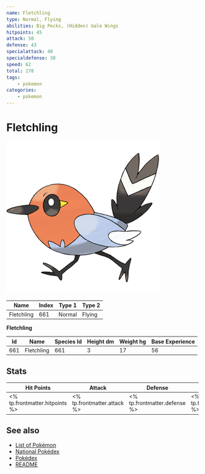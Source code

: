 ```yaml
---
name: Fletchling
type: Normal, Flying
abilities: Big Pecks, (Hidden) Gale Wings
hitpoints: 45
attack: 50
defense: 43
specialattack: 40
specialdefense: 38
speed: 62
total: 278
tags:
    - pokemon
categories:
    - pokemon
---
```


# Fletchling


![Fletchling](images/661.png)

| **Name** | **Index** | **Type 1** | **Type 2** |
|----|----|----|----|
| Fletchling | 661 | Normal | Flying  |

**Fletchling** 




| **Id** | **Name** | **Species Id** | **Height dm** | **Weight hg** | **Base Experience** |
|--------|----------|----------------|------------|------------|---------------------|
| 661 | Fletchling | 661 | 3 | 17 | 56 |



## Stats

| **Hit Points** | **Attack** | **Defense** | **Special Attack** | **Special Defense** | **Speed** | **Total** |
|----------------|------------|-------------|--------------------|---------------------|-----------|-----------|
| <% tp.frontmatter.hitpoints %> | <% tp.frontmatter.attack %> | <% tp.frontmatter.defense %> | <% tp.frontmatter.specialattack %> | <% tp.frontmatter.specialdefense %> | <% tp.frontmatter.speed %> | <% tp.frontmatter.total %> |

## See also

- [List of Pokémon](../pokemon.md)
- [National Pokédex](../national_pokedex.md)
- [Pokédex](../pokedex.md)
- [README](../README.md)
